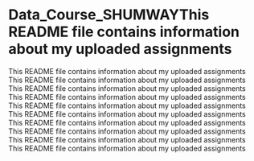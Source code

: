 # Data_Course_SHUMWAYThis README file contains information about my uploaded assignments
This README file contains information about my uploaded assignments
This README file contains information about my uploaded assignments
This README file contains information about my uploaded assignments
This README file contains information about my uploaded assignments
This README file contains information about my uploaded assignments
This README file contains information about my uploaded assignments
This README file contains information about my uploaded assignments
This README file contains information about my uploaded assignments
This README file contains information about my uploaded assignments
This README file contains information about my uploaded assignments
